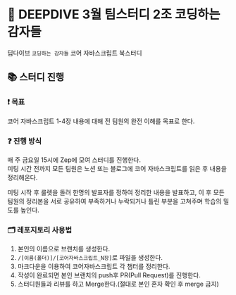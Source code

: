 # 🥔 DEEPDIVE 3월 팀스터디 2조 코딩하는 감자들

딥다이브 `코딩하는 감자들` 코어 자바스크립트 북스터디

## 📚 스터디 진행

### ❗️ 목표

코어 자바스크립트 1-4장 내용에 대해 전 팀원의 완전 이해를 목표로 한다.

### ❓ 진행 방식

매 주 금요일 15시에 Zep에 모여 스터디를 진행한다.  
미팅 시간 전까지 모든 팀원은 노션 또는 블로그에 코어 자바스크립트를 읽은 후 내용을 정리해온다.

미팅 시작 후 룰렛을 돌려 한명의 발표자를 정하여 정리한 내용을 발표하고, 이 후 모든 팀원의 정리본을 서로 공유하여 부족하거나 누락되거나 틀린 부분을 고쳐주며 학습의 밀도를 높인다.

### 🗂️ 레포지토리 사용법

1. 본인의 이름으로 브랜치를 생성한다.
2. `/[이름(폴더)]/[코어자바스크립트_N장]`로 파일을 생성한다.
3. 마크다운을 이용하여 코어자바스크립트 각 챕터를 정리한다.
4. 작성이 완료되면 본인 브랜치의 push후 PR(Pull Request)를 진행한다.
5. 스터디원들과 리뷰를 하고 Merge한다.(절대로 본인 혼자 확인 후 merge 금지)
